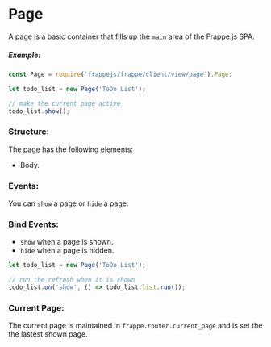 # Page

A page is a basic container that fills up the `main` area of the Frappe.js SPA.

##### Example:

```js
const Page = require('frappejs/frappe/client/view/page').Page;

let todo_list = new Page('ToDo List');

// make the current page active
todo_list.show();
```

### Structure:

The page has the following elements:

- Body.

### Events:

You can `show` a page or `hide` a page.

### Bind Events:

- `show` when a page is shown.
- `hide` when a page is hidden.

```js
let todo_list = new Page('ToDo List');

// run the refresh when it is shown
todo_list.on('show', () => todo_list.list.run());
```


### Current Page:

The current page is maintained in `frappe.router.current_page` and is set the the lastest shown page.
